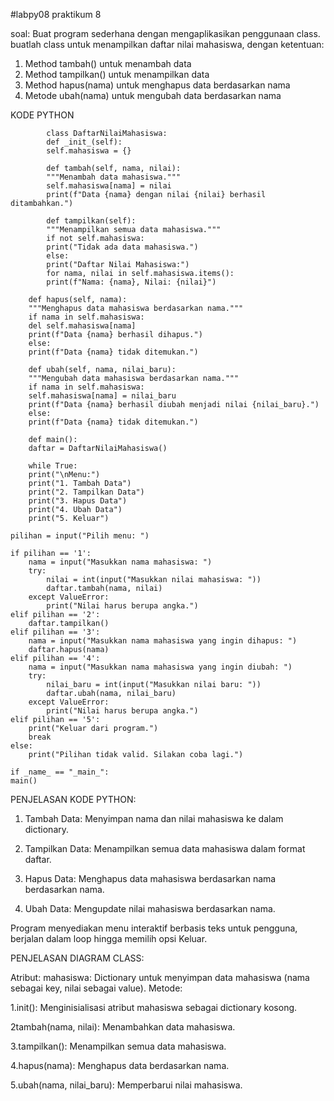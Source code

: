 #labpy08
praktikum 8

soal:
Buat program sederhana dengan mengaplikasikan penggunaan class. buatlah class untuk menampilkan daftar nilai mahasiswa, dengan ketentuan: 
1. Method tambah() untuk menambah data
2. Method tampilkan() untuk menampilkan data
3. Method hapus(nama) untuk menghapus data berdasarkan nama
4. Metode ubah(nama) untuk mengubah data berdasarkan nama

 KODE PYTHON
 

            class DaftarNilaiMahasiswa:
            def _init_(self):  
            self.mahasiswa = {}

            def tambah(self, nama, nilai):
            """Menambah data mahasiswa."""
            self.mahasiswa[nama] = nilai
            print(f"Data {nama} dengan nilai {nilai} berhasil ditambahkan.")

            def tampilkan(self):
            """Menampilkan semua data mahasiswa."""
            if not self.mahasiswa:
            print("Tidak ada data mahasiswa.")
            else:
            print("Daftar Nilai Mahasiswa:")
            for nama, nilai in self.mahasiswa.items():
            print(f"Nama: {nama}, Nilai: {nilai}")

        def hapus(self, nama):
        """Menghapus data mahasiswa berdasarkan nama."""
        if nama in self.mahasiswa:
        del self.mahasiswa[nama]
        print(f"Data {nama} berhasil dihapus.")
        else:
        print(f"Data {nama} tidak ditemukan.")

        def ubah(self, nama, nilai_baru): 
        """Mengubah data mahasiswa berdasarkan nama."""
        if nama in self.mahasiswa:
        self.mahasiswa[nama] = nilai_baru
        print(f"Data {nama} berhasil diubah menjadi nilai {nilai_baru}.")
        else:
        print(f"Data {nama} tidak ditemukan.")

        def main():
        daftar = DaftarNilaiMahasiswa()

        while True:
        print("\nMenu:")
        print("1. Tambah Data")
        print("2. Tampilkan Data")
        print("3. Hapus Data")
        print("4. Ubah Data")
        print("5. Keluar")

    pilihan = input("Pilih menu: ")

    if pilihan == '1':
        nama = input("Masukkan nama mahasiswa: ")
        try:
            nilai = int(input("Masukkan nilai mahasiswa: "))
            daftar.tambah(nama, nilai)
        except ValueError:
            print("Nilai harus berupa angka.")
    elif pilihan == '2':
        daftar.tampilkan()
    elif pilihan == '3':
        nama = input("Masukkan nama mahasiswa yang ingin dihapus: ")
        daftar.hapus(nama)
    elif pilihan == '4':
        nama = input("Masukkan nama mahasiswa yang ingin diubah: ")
        try:
            nilai_baru = int(input("Masukkan nilai baru: "))
            daftar.ubah(nama, nilai_baru)
        except ValueError:
            print("Nilai harus berupa angka.")
    elif pilihan == '5':
        print("Keluar dari program.")
        break
    else:
        print("Pilihan tidak valid. Silakan coba lagi.")

    if _name_ == "_main_":
    main()


PENJELASAN KODE PYTHON:

1. Tambah Data: Menyimpan nama dan nilai mahasiswa ke dalam dictionary.
  
2. Tampilkan Data: Menampilkan semua data mahasiswa dalam format daftar.
 
3. Hapus Data: Menghapus data mahasiswa berdasarkan nama berdasarkan nama.
 
4. Ubah Data: Mengupdate nilai mahasiswa berdasarkan nama.
 
Program menyediakan menu interaktif berbasis teks untuk pengguna, berjalan dalam loop hingga memilih opsi Keluar.


PENJELASAN DIAGRAM CLASS:

Atribut: mahasiswa: Dictionary untuk menyimpan data mahasiswa (nama sebagai key, nilai sebagai value). Metode:

1.init(): Menginisialisasi atribut mahasiswa sebagai dictionary kosong.

2tambah(nama, nilai): Menambahkan data mahasiswa.

3.tampilkan(): Menampilkan semua data mahasiswa.

4.hapus(nama): Menghapus data berdasarkan nama.

5.ubah(nama, nilai_baru): Memperbarui nilai mahasiswa.


